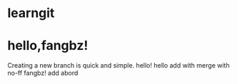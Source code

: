 # learngit
# hello,fangbz!
Creating a new branch is quick and simple.
hello!
hello 
add with merge with no-ff
fangbz!
add abord
